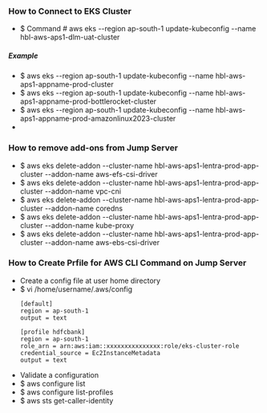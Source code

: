 ### How to Connect to EKS Cluster
 - $ Command  # aws eks --region ap-south-1 update-kubeconfig --name hbl-aws-aps1-dlm-uat-cluster
##### Example  
 - $ aws eks --region ap-south-1 update-kubeconfig --name hbl-aws-aps1-appname-prod-cluster
 - $ aws eks --region ap-south-1 update-kubeconfig --name hbl-aws-aps1-appname-prod-bottlerocket-cluster
 - $ aws eks --region ap-south-1 update-kubeconfig --name hbl-aws-aps1-appname-prod-amazonlinux2023-cluster
 - 
### How to remove add-ons from Jump Server
 - $ aws eks delete-addon --cluster-name hbl-aws-aps1-lentra-prod-app-cluster --addon-name aws-efs-csi-driver
 - $ aws eks delete-addon --cluster-name hbl-aws-aps1-lentra-prod-app-cluster --addon-name vpc-cni
 - $ aws eks delete-addon --cluster-name hbl-aws-aps1-lentra-prod-app-cluster --addon-name coredns
 - $ aws eks delete-addon --cluster-name hbl-aws-aps1-lentra-prod-app-cluster --addon-name kube-proxy
 - $ aws eks delete-addon --cluster-name hbl-aws-aps1-lentra-prod-app-cluster --addon-name aws-ebs-csi-driver

### How to Create Prfile for AWS CLI Command on Jump Server
 - Create a config file at user home directory
 - $ vi /home/username/.aws/config
    ```hcl
    [default]
    region = ap-south-1
    output = text

    [profile hdfcbank]
    region = ap-south-1
    role_arn = arn:aws:iam::xxxxxxxxxxxxxxx:role/eks-cluster-role
    credential_source = Ec2InstanceMetadata
    output = text
    ```
 - Validate a configuration
 - $ aws configure list
 - $ aws configure list-profiles
 - $ aws sts get-caller-identity
